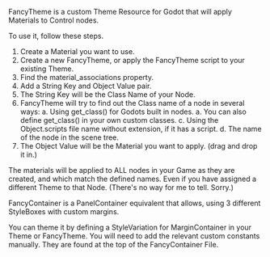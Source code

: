 FancyTheme is a custom Theme Resource for Godot that will apply Materials to Control nodes.

To use it, follow these steps.

1. Create a Material you want to use.
2. Create a new FancyTheme, or apply the FancyTheme script to your existing Theme.
3. Find the material_associations property.
4. Add a String Key and Object Value pair.
5. The String Key will be the Class Name of your Node.
6. FancyTheme will try to find out the Class name of a node in several ways:
	a. Using get_class() for Godots built in nodes.
		a. You can also define get_class() in your own custom classes.
	c. Using the Object.scripts file name without extension, if it has a script.
	d. The name of the node in the scene tree.
7. The Object Value will be the Material you want to apply. (drag and drop it in.)

The materials will be applied to ALL nodes in your Game as they are created,
and which match the defined names.
Even if you have assigned a different Theme to that Node.
(There's no way for me to tell. Sorry.)

FancyContainer is a PanelContainer equivalent that allows,
using 3 different StyleBoxes with custom margins.

You can theme it by defining a StyleVariation for MarginContainer in your Theme or FancyTheme.
You will need to add the relevant custom constants manually.
They are found at the top of the FancyContainer File.
